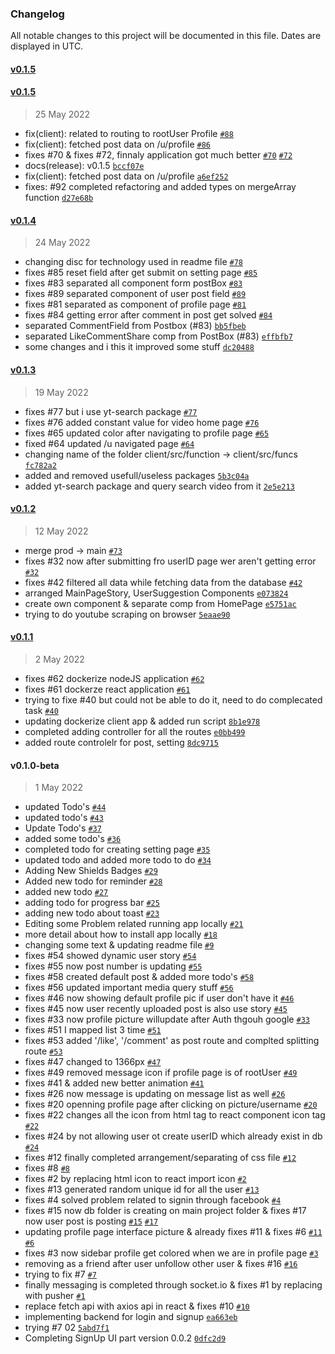 ### Changelog

All notable changes to this project will be documented in this file. Dates are displayed in UTC.

#### [v0.1.5](https://github.com/RomanOjha-git/ReactJs-Social-Media-Application/compare/v0.1.5...v0.1.5)

#### [v0.1.5](https://github.com/RomanOjha-git/ReactJs-Social-Media-Application/compare/v0.1.4...v0.1.5)

> 25 May 2022

- fix(client): related to routing to rootUser Profile [`#88`](https://github.com/RomanOjha-git/ReactJs-Social-Media-Application/issues/88)
- fix(client): fetched post data on /u/profile [`#86`](https://github.com/RomanOjha-git/ReactJs-Social-Media-Application/issues/86)
- fixes #70 & fixes #72, finnaly application got much better [`#70`](https://github.com/RomanOjha-git/ReactJs-Social-Media-Application/issues/70) [`#72`](https://github.com/RomanOjha-git/ReactJs-Social-Media-Application/issues/72)
- docs(release): v0.1.5 [`bccf07e`](https://github.com/RomanOjha-git/ReactJs-Social-Media-Application/commit/bccf07ee5cf7f76897c8db84220edf77ffbe16cf)
- fix(client): fetched post data on /u/profile [`a6ef252`](https://github.com/RomanOjha-git/ReactJs-Social-Media-Application/commit/a6ef2528b5b7637185f64b38fcb6a847a1105cef)
- fixes: #92 completed refactoring and added types on mergeArray function [`d27e68b`](https://github.com/RomanOjha-git/ReactJs-Social-Media-Application/commit/d27e68bd13d530f8b3090567538b7d7bf384b593)

#### [v0.1.4](https://github.com/RomanOjha-git/ReactJs-Social-Media-Application/compare/v0.1.3...v0.1.4)

> 24 May 2022

- changing disc for technology used in readme file [`#78`](https://github.com/RomanOjha-git/ReactJs-Social-Media-Application/pull/78)
- fixes #85 reset field after get submit on setting page [`#85`](https://github.com/RomanOjha-git/ReactJs-Social-Media-Application/issues/85)
- fixes #83 separated all component form postBox [`#83`](https://github.com/RomanOjha-git/ReactJs-Social-Media-Application/issues/83)
- fixes #89 separated component of user post field [`#89`](https://github.com/RomanOjha-git/ReactJs-Social-Media-Application/issues/89)
- fixes #81 separated as component of profile page [`#81`](https://github.com/RomanOjha-git/ReactJs-Social-Media-Application/issues/81)
- fixes #84 getting error after comment in post get solved [`#84`](https://github.com/RomanOjha-git/ReactJs-Social-Media-Application/issues/84)
- separated CommentField from Postbox (#83) [`bb5fbeb`](https://github.com/RomanOjha-git/ReactJs-Social-Media-Application/commit/bb5fbebf7fdc3d8c5903bb3db5e30da3250a25d5)
- separated LikeCommentShare comp from PostBox (#83) [`effbfb7`](https://github.com/RomanOjha-git/ReactJs-Social-Media-Application/commit/effbfb714e4565df50a4e3c6a71f1dc08de0a7dd)
- some changes and i this it improved some stuff [`dc20488`](https://github.com/RomanOjha-git/ReactJs-Social-Media-Application/commit/dc204885b942be870c991fbc521a21f82d13917e)

#### [v0.1.3](https://github.com/RomanOjha-git/ReactJs-Social-Media-Application/compare/v0.1.2...v0.1.3)

> 19 May 2022

- fixes #77 but i use yt-search package [`#77`](https://github.com/RomanOjha-git/ReactJs-Social-Media-Application/issues/77)
- fixes #76 added constant value for video home page [`#76`](https://github.com/RomanOjha-git/ReactJs-Social-Media-Application/issues/76)
- fixes #65 updated color after navigating to profile page [`#65`](https://github.com/RomanOjha-git/ReactJs-Social-Media-Application/issues/65)
- fixed #64 updated /u navigated page [`#64`](https://github.com/RomanOjha-git/ReactJs-Social-Media-Application/issues/64)
- changing name of the folder client/src/function -&gt; client/src/funcs [`fc782a2`](https://github.com/RomanOjha-git/ReactJs-Social-Media-Application/commit/fc782a26e88861ae4206fa356f5eea14c35d6d7a)
- added and removed usefull/useless packages [`5b3c04a`](https://github.com/RomanOjha-git/ReactJs-Social-Media-Application/commit/5b3c04a2589296825f496e52df470cae5c328ad9)
- added yt-search package and query search video from it [`2e5e213`](https://github.com/RomanOjha-git/ReactJs-Social-Media-Application/commit/2e5e21398e5f6eb6a43abfdcc2dd8986a402d482)

#### [v0.1.2](https://github.com/RomanOjha-git/ReactJs-Social-Media-Application/compare/v0.1.1...v0.1.2)

> 12 May 2022

- merge prod -&gt; main [`#73`](https://github.com/RomanOjha-git/ReactJs-Social-Media-Application/pull/73)
- fixes #32 now after submitting fro userID page wer aren't getting error [`#32`](https://github.com/RomanOjha-git/ReactJs-Social-Media-Application/issues/32)
- fixes #42 filtered all data while fetching data from the database [`#42`](https://github.com/RomanOjha-git/ReactJs-Social-Media-Application/issues/42)
- arranged MainPageStory, UserSuggestion Components [`e073824`](https://github.com/RomanOjha-git/ReactJs-Social-Media-Application/commit/e073824b302624bbb72ddf34c7943c98eb57d26c)
- create own component & separate comp from HomePage [`e5751ac`](https://github.com/RomanOjha-git/ReactJs-Social-Media-Application/commit/e5751ac20d661a14d40c00619910fbbdb9383482)
- trying to do youtube scraping on browser [`5eaae90`](https://github.com/RomanOjha-git/ReactJs-Social-Media-Application/commit/5eaae907b60ab103a965822964230f25388f9814)

#### [v0.1.1](https://github.com/RomanOjha-git/ReactJs-Social-Media-Application/compare/v0.1.0-beta...v0.1.1)

> 2 May 2022

- fixes #62 dockerize nodeJS application [`#62`](https://github.com/RomanOjha-git/ReactJs-Social-Media-Application/issues/62)
- fixes #61 dockerze react application [`#61`](https://github.com/RomanOjha-git/ReactJs-Social-Media-Application/issues/61)
- trying to fixe #40 but could not be able to do it, need to do complecated task [`#40`](https://github.com/RomanOjha-git/ReactJs-Social-Media-Application/issues/40)
- updating dockerize client app & added run script [`8b1e978`](https://github.com/RomanOjha-git/ReactJs-Social-Media-Application/commit/8b1e978b0475a7ea8fcefdd815b2771280595d94)
- completed adding controller for all the routes [`e0bb499`](https://github.com/RomanOjha-git/ReactJs-Social-Media-Application/commit/e0bb499019744cb6003ab90171e0e7188dcc8f77)
- added route controlelr for post, setting [`8dc9715`](https://github.com/RomanOjha-git/ReactJs-Social-Media-Application/commit/8dc9715095ed75281edfef41ac913e40aecadd7b)

#### v0.1.0-beta

> 1 May 2022

- updated Todo's [`#44`](https://github.com/RomanOjha-git/ReactJs-Social-Media-Application/pull/44)
- updated todo's [`#43`](https://github.com/RomanOjha-git/ReactJs-Social-Media-Application/pull/43)
- Update Todo's [`#37`](https://github.com/RomanOjha-git/ReactJs-Social-Media-Application/pull/37)
- added some todo's [`#36`](https://github.com/RomanOjha-git/ReactJs-Social-Media-Application/pull/36)
- completed todo for creating setting page [`#35`](https://github.com/RomanOjha-git/ReactJs-Social-Media-Application/pull/35)
- updated todo and added more todo to do [`#34`](https://github.com/RomanOjha-git/ReactJs-Social-Media-Application/pull/34)
- Adding New Shields Badges [`#29`](https://github.com/RomanOjha-git/ReactJs-Social-Media-Application/pull/29)
- Added new todo for reminder [`#28`](https://github.com/RomanOjha-git/ReactJs-Social-Media-Application/pull/28)
- added new todo [`#27`](https://github.com/RomanOjha-git/ReactJs-Social-Media-Application/pull/27)
- adding todo for progress bar [`#25`](https://github.com/RomanOjha-git/ReactJs-Social-Media-Application/pull/25)
- adding new todo about toast [`#23`](https://github.com/RomanOjha-git/ReactJs-Social-Media-Application/pull/23)
- Editing some Problem related running app locally [`#21`](https://github.com/RomanOjha-git/ReactJs-Social-Media-Application/pull/21)
- more detail about how to install app locally [`#18`](https://github.com/RomanOjha-git/ReactJs-Social-Media-Application/pull/18)
- changing some text & updating readme file [`#9`](https://github.com/RomanOjha-git/ReactJs-Social-Media-Application/pull/9)
- fixes #54 showed dynamic user story [`#54`](https://github.com/RomanOjha-git/ReactJs-Social-Media-Application/issues/54)
- fixes #55 now post number is updating [`#55`](https://github.com/RomanOjha-git/ReactJs-Social-Media-Application/issues/55)
- fixes #58 created default post & added more todo's [`#58`](https://github.com/RomanOjha-git/ReactJs-Social-Media-Application/issues/58)
- fixes #56 updated important media query stuff [`#56`](https://github.com/RomanOjha-git/ReactJs-Social-Media-Application/issues/56)
- fixes #46 now showing default profile pic if user don't have it [`#46`](https://github.com/RomanOjha-git/ReactJs-Social-Media-Application/issues/46)
- fixes #45 now user recently uploaded post is also use story [`#45`](https://github.com/RomanOjha-git/ReactJs-Social-Media-Application/issues/45)
- fixes #33 now profile picture willupdate after Auth thgouh google [`#33`](https://github.com/RomanOjha-git/ReactJs-Social-Media-Application/issues/33)
- fixes #51 I mapped list 3 time [`#51`](https://github.com/RomanOjha-git/ReactJs-Social-Media-Application/issues/51)
- fixes #53 added '/like', '/comment' as post route and complted splitting route [`#53`](https://github.com/RomanOjha-git/ReactJs-Social-Media-Application/issues/53)
- fixes #47 changed to 1366px [`#47`](https://github.com/RomanOjha-git/ReactJs-Social-Media-Application/issues/47)
- fixes #49 removed message icon if profile page is of rootUser [`#49`](https://github.com/RomanOjha-git/ReactJs-Social-Media-Application/issues/49)
- fixes #41 & added new better animation [`#41`](https://github.com/RomanOjha-git/ReactJs-Social-Media-Application/issues/41)
- fixes #26 now message is updating on message list as well [`#26`](https://github.com/RomanOjha-git/ReactJs-Social-Media-Application/issues/26)
- fixes #20 openning profile page after clicking on picture/username [`#20`](https://github.com/RomanOjha-git/ReactJs-Social-Media-Application/issues/20)
- fixes #22 changes all the icon from html tag to react component icon tag [`#22`](https://github.com/RomanOjha-git/ReactJs-Social-Media-Application/issues/22)
- fixes #24 by not allowing user ot create userID which already exist in db [`#24`](https://github.com/RomanOjha-git/ReactJs-Social-Media-Application/issues/24)
- fixes #12 finally completed arrangement/separating of css file [`#12`](https://github.com/RomanOjha-git/ReactJs-Social-Media-Application/issues/12)
- fixes #8 [`#8`](https://github.com/RomanOjha-git/ReactJs-Social-Media-Application/issues/8)
- fixes #2 by replacing html icon to react import icon [`#2`](https://github.com/RomanOjha-git/ReactJs-Social-Media-Application/issues/2)
- fixes #13 generated random unique id for all the user [`#13`](https://github.com/RomanOjha-git/ReactJs-Social-Media-Application/issues/13)
- fixes #4 solved problem related to signin through facebook [`#4`](https://github.com/RomanOjha-git/ReactJs-Social-Media-Application/issues/4)
- fixes #15 now db folder is creating on main project folder & fixes #17 now user post is posting [`#15`](https://github.com/RomanOjha-git/ReactJs-Social-Media-Application/issues/15) [`#17`](https://github.com/RomanOjha-git/ReactJs-Social-Media-Application/issues/17)
- updating profile page interface picture & already fixes #11 & fixes #6 [`#11`](https://github.com/RomanOjha-git/ReactJs-Social-Media-Application/issues/11) [`#6`](https://github.com/RomanOjha-git/ReactJs-Social-Media-Application/issues/6)
- fixes #3 now sidebar profile get colored when we are in profile page [`#3`](https://github.com/RomanOjha-git/ReactJs-Social-Media-Application/issues/3)
- removing as a friend after user unfollow other user & fixes #16 [`#16`](https://github.com/RomanOjha-git/ReactJs-Social-Media-Application/issues/16)
- trying to fix #7 [`#7`](https://github.com/RomanOjha-git/ReactJs-Social-Media-Application/issues/7)
- finally messaging is completed through socket.io & fixes #1 by replacing with pusher [`#1`](https://github.com/RomanOjha-git/ReactJs-Social-Media-Application/issues/1)
- replace fetch api with axios api in react & fixes #10 [`#10`](https://github.com/RomanOjha-git/ReactJs-Social-Media-Application/issues/10)
- implementing backend for login and signup [`ea663eb`](https://github.com/RomanOjha-git/ReactJs-Social-Media-Application/commit/ea663eb62ef6cfe878ab7aec59cc87c807d7a750)
- trying #7 02 [`5abd7f1`](https://github.com/RomanOjha-git/ReactJs-Social-Media-Application/commit/5abd7f13b4c14f9e73ed60d18856897a4e781ea1)
- Completing SignUp UI part version 0.0.2 [`0dfc2d9`](https://github.com/RomanOjha-git/ReactJs-Social-Media-Application/commit/0dfc2d9ee191d94e512f386822e50eba473bb7e6)
